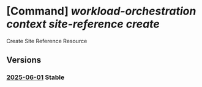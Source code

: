 # [Command] _workload-orchestration context site-reference create_

Create Site Reference Resource

## Versions

### [2025-06-01](/Resources/mgmt-plane/L3N1YnNjcmlwdGlvbnMve30vcmVzb3VyY2Vncm91cHMve30vcHJvdmlkZXJzL21pY3Jvc29mdC5lZGdlL2NvbnRleHRzL3t9L3NpdGVyZWZlcmVuY2VzL3t9/2025-06-01.xml) **Stable**

<!-- mgmt-plane /subscriptions/{}/resourcegroups/{}/providers/microsoft.edge/contexts/{}/sitereferences/{} 2025-06-01 -->
